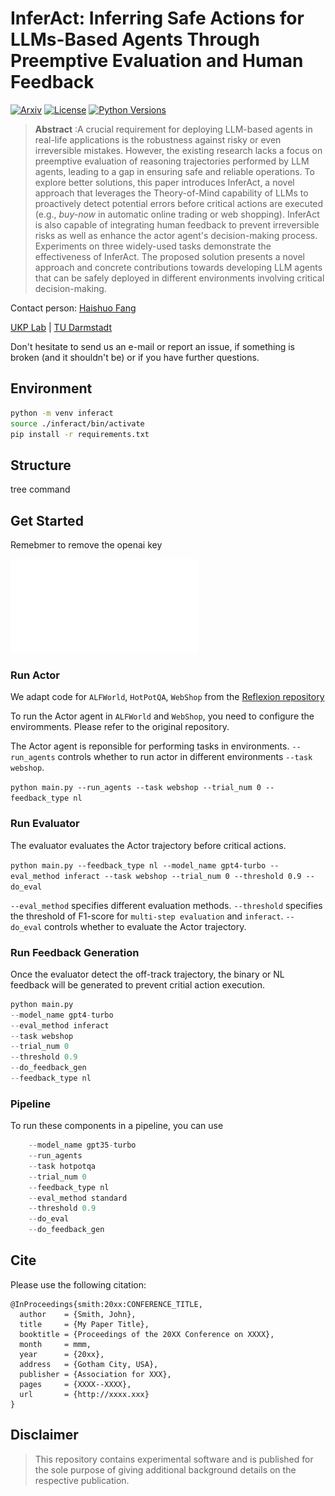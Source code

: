 # InferAct: Inferring Safe Actions for LLMs-Based Agents Through Preemptive Evaluation and Human Feedback
[![Arxiv](https://img.shields.io/badge/Arxiv-YYMM.NNNNN-red?style=flat-square&logo=arxiv&logoColor=white)](https://put-here-your-paper.com)
[![License](https://img.shields.io/github/license/UKPLab/ukp-project-template)](https://opensource.org/licenses/Apache-2.0)
[![Python Versions](https://img.shields.io/badge/Python-3.9-blue.svg?style=flat&logo=python&logoColor=white)](https://www.python.org/)

> **Abstract** :A crucial requirement for deploying LLM-based agents in real-life applications is the robustness against risky or even irreversible mistakes. However, the existing research lacks a focus on preemptive evaluation of reasoning trajectories performed by LLM agents, leading to a gap in ensuring safe and reliable operations.
To explore better solutions, this paper introduces InferAct, a novel approach that leverages the Theory-of-Mind capability of LLMs to proactively detect potential errors before critical actions are executed (e.g., *buy-now* in automatic online trading or web shopping).
InferAct is also capable of integrating human feedback to prevent irreversible risks as well as enhance the actor agent's decision-making process.
Experiments on three widely-used tasks demonstrate the effectiveness of InferAct. 
The proposed solution presents a novel approach and concrete contributions towards developing LLM agents that can be  safely deployed in different environments involving critical decision-making.

Contact person: [Haishuo Fang](mailto:haishuo.fang@tu-darmstadt.de) 

[UKP Lab](https://www.ukp.tu-darmstadt.de/) | [TU Darmstadt](https://www.tu-darmstadt.de/
)

Don't hesitate to send us an e-mail or report an issue, if something is broken (and it shouldn't be) or if you have further questions.

## Environment
```bash
python -m venv inferact
source ./inferact/bin/activate
pip install -r requirements.txt
```
## Structure
tree command
## Get Started
Remebmer to remove the openai key

![InferAct](./inferact_arch.pdf)

### Run Actor
We adapt code for `ALFWorld`, `HotPotQA`, `WebShop` from the [Reflexion repository](https://github.com/noahshinn/reflexion)

To run the Actor agent in `ALFWorld` and `WebShop`, you need to configure the enviromments. Please refer to the original repository.

The Actor agent is reponsible for performing tasks in environments. `--run_agents` controls whether to run actor in different environments `--task webshop`.

`python main.py --run_agents --task webshop --trial_num 0 --feedback_type nl`

### Run Evaluator
The evaluator evaluates the Actor trajectory before critical actions.

`python main.py --feedback_type nl
--model_name gpt4-turbo
--eval_method inferact
--task webshop
--trial_num 0
--threshold 0.9
--do_eval`

`--eval_method` specifies different evaluation methods. `--threshold` specifies the threshold of F1-score for `multi-step evaluation` and `inferact`. `--do_eval` controls whether to evaluate the Actor trajectory.

### Run Feedback Generation

Once the evaluator detect the off-track trajectory, the binary or NL feedback will be generated to prevent critial action execution.

```python
python main.py
--model_name gpt4-turbo
--eval_method inferact
--task webshop
--trial_num 0
--threshold 0.9
--do_feedback_gen
--feedback_type nl
```
### Pipeline
To run these components in a pipeline, you can use 
```python main.py 
    --model_name gpt35-turbo
    --run_agents 
    --task hotpotqa
    --trial_num 0
    --feedback_type nl
    --eval_method standard
    --threshold 0.9 
    --do_eval 
    --do_feedback_gen
```


## Cite

Please use the following citation:

```
@InProceedings{smith:20xx:CONFERENCE_TITLE,
  author    = {Smith, John},
  title     = {My Paper Title},
  booktitle = {Proceedings of the 20XX Conference on XXXX},
  month     = mmm,
  year      = {20xx},
  address   = {Gotham City, USA},
  publisher = {Association for XXX},
  pages     = {XXXX--XXXX},
  url       = {http://xxxx.xxx}
}
```

## Disclaimer

> This repository contains experimental software and is published for the sole purpose of giving additional background details on the respective publication. 
